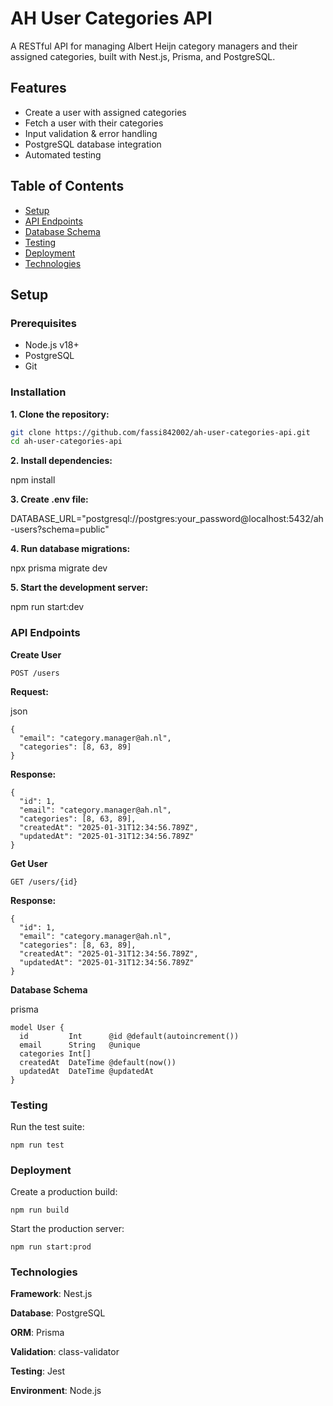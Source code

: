 # AH User Categories API

A RESTful API for managing Albert Heijn category managers and their assigned categories, built with Nest.js, Prisma, and PostgreSQL.

## Features

- Create a user with assigned categories
- Fetch a user with their categories
- Input validation & error handling
- PostgreSQL database integration
- Automated testing

## Table of Contents
- [Setup](#setup)
- [API Endpoints](#api-endpoints)
- [Database Schema](#database-schema)
- [Testing](#testing)
- [Deployment](#deployment)
- [Technologies](#technologies)

## Setup

### Prerequisites
- Node.js v18+
- PostgreSQL
- Git

### Installation

**1. Clone the repository:**
   ```bash
   git clone https://github.com/fassi842002/ah-user-categories-api.git
   cd ah-user-categories-api
  ```
**2. Install dependencies:**

npm install

**3. Create .env file:**

DATABASE_URL="postgresql://postgres:your_password@localhost:5432/ah-users?schema=public"

**4. Run database migrations:**

npx prisma migrate dev

**5. Start the development server:**

npm run start:dev

### API Endpoints
**Create User**
```
POST /users
```

**Request:**

json
```
{
  "email": "category.manager@ah.nl",
  "categories": [8, 63, 89]
}
```
**Response:**
```
{
  "id": 1,
  "email": "category.manager@ah.nl",
  "categories": [8, 63, 89],
  "createdAt": "2025-01-31T12:34:56.789Z",
  "updatedAt": "2025-01-31T12:34:56.789Z"
}
```
**Get User**
```
GET /users/{id}
```

**Response:**
```
{
  "id": 1,
  "email": "category.manager@ah.nl",
  "categories": [8, 63, 89],
  "createdAt": "2025-01-31T12:34:56.789Z",
  "updatedAt": "2025-01-31T12:34:56.789Z"
}
```
**Database Schema**

prisma

```
model User {
  id         Int      @id @default(autoincrement())
  email      String   @unique
  categories Int[]
  createdAt  DateTime @default(now())
  updatedAt  DateTime @updatedAt
}
```
### Testing

Run the test suite:
```
npm run test
```
### Deployment
Create a production build:
```
npm run build
```
Start the production server:
```
npm run start:prod
```
### Technologies
**Framework**: Nest.js

**Database**: PostgreSQL

**ORM**: Prisma

**Validation**: class-validator

**Testing**: Jest

**Environment**: Node.js
